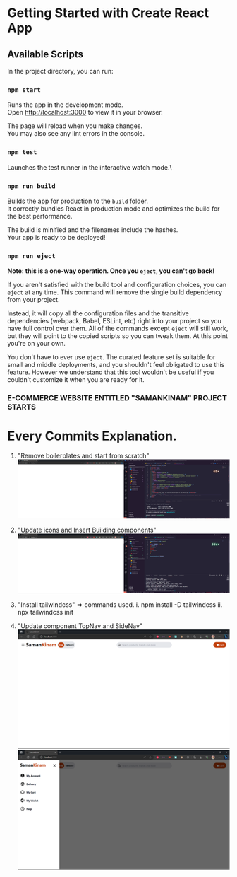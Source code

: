 # Getting Started with Create React App

## Available Scripts

In the project directory, you can run:

### `npm start`

Runs the app in the development mode.\
Open [http://localhost:3000](http://localhost:3000) to view it in your browser.

The page will reload when you make changes.\
You may also see any lint errors in the console.

### `npm test`

Launches the test runner in the interactive watch mode.\

### `npm run build`

Builds the app for production to the `build` folder.\
It correctly bundles React in production mode and optimizes the build for the best performance.

The build is minified and the filenames include the hashes.\
Your app is ready to be deployed!

### `npm run eject`

**Note: this is a one-way operation. Once you `eject`, you can't go back!**

If you aren't satisfied with the build tool and configuration choices, you can `eject` at any time. This command will remove the single build dependency from your project.

Instead, it will copy all the configuration files and the transitive dependencies (webpack, Babel, ESLint, etc) right into your project so you have full control over them. All of the commands except `eject` will still work, but they will point to the copied scripts so you can tweak them. At this point you're on your own.

You don't have to ever use `eject`. The curated feature set is suitable for small and middle deployments, and you shouldn't feel obligated to use this feature. However we understand that this tool wouldn't be useful if you couldn't customize it when you are ready for it.

### E-COMMERCE WEBSITE ENTITLED "SAMANKINAM" PROJECT STARTS

# Every Commits Explanation.

1.  "Remove boilerplates and start from scratch"
    <img src="./public/img/removingBoilerPlates.png"/>

2.  "Update icons and Insert Building components"
    <img src="./public/img/components.png"/>

3.  "Install tailwindcss"
    => commands used.
    i. npm install -D tailwindcss
    ii. npx tailwindcss init

4.  "Update component TopNav and SideNav"
    <img src="./public/img/TopNav.png"/>
    <img src="./public/img/sideNav.png"/>
